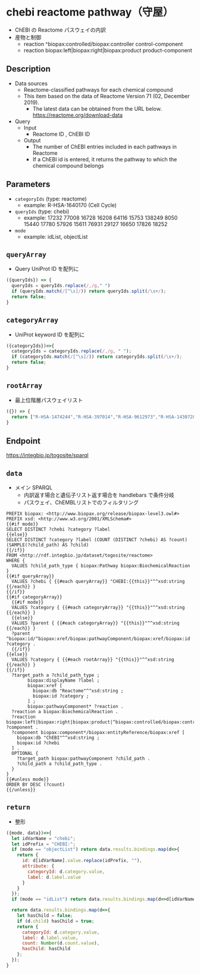 # chebi reactome pathway（守屋）

- ChEBI の Reactome パスウェイの内訳
 - 産物と制御
   - reaction ^biopax:controlled/biopax:controller control-component
   - reaction biopax:left|biopax:right|biopax:product product-component
   
## Description

- Data sources
    - Reactome-classified pathways for each chemical compound
    - This item based on the data of  Reactome Version 71 (02, December 2019).
        - The latest data can be obtained from the URL below. https://reactome.org/download-data
- Query
    - Input
        - Reactome ID , ChEBI ID
    - Output
        - The number of ChEBI entries included in each pathways in Reactome
        - If a ChEBI id is entered, it returns the pathway to which the chemical compound belongs



## Parameters

* `categoryIds` (type: reactome)
  * example: R-HSA-1640170 (Cell Cycle)
* `queryIds` (type: chebi)
  * example: 17232 77008 16728 16208 64116 15753 138249 8050 15440 17780 57926 15611 76931 29127 16650 17826 18252
* `mode`
  * example: idList, objectList

## `queryArray`
- Query UniProt ID を配列に
```javascript
({queryIds}) => {
  queryIds = queryIds.replace(/,/g," ")
  if (queryIds.match(/[^\s]/)) return queryIds.split(/\s+/);
  return false;
}
```

## `categoryArray`
- UniProt keyword ID を配列に
```javascript
({categoryIds})=>{
  categoryIds = categoryIds.replace(/,/g, " ");
  if (categoryIds.match(/[^\s]/)) return categoryIds.split(/\s+/);
  return false;
}
```

## `rootArray`
- 最上位階層パスウェイリスト
```javascript
({}) => {
  return ["R-HSA-1474244","R-HSA-397014","R-HSA-9612973","R-HSA-1430728","R-HSA-73894","R-HSA-5357801","R-HSA-4839726","R-HSA-8953897","R-HSA-74160","R-HSA-168256","R-HSA-109582","R-HSA-69306","R-HSA-1500931","R-HSA-392499","R-HSA-1266738","R-HSA-1643685","R-HSA-162582","R-HSA-8953854","R-HSA-8963743","R-HSA-1474165","R-HSA-400253","R-HSA-382551","R-HSA-9609507","R-HSA-5653656","R-HSA-1640170","R-HSA-112316","R-HSA-1852241"];
}
```

## Endpoint
https://integbio.jp/togosite/sparql

## `data`
- メイン SPARQL
  - 内訳返す場合と遺伝子リスト返す場合を handlebars で条件分岐
  - パスウェイ、ChEMBLリストでのフィルタリング
```sparql
PREFIX biopax: <http://www.biopax.org/release/biopax-level3.owl#>
PREFIX xsd: <http://www.w3.org/2001/XMLSchema#>
{{#if mode}}
SELECT DISTINCT ?chebi ?category ?label
{{else}}
SELECT DISTINCT ?category ?label (COUNT (DISTINCT ?chebi) AS ?count) (SAMPLE(?child_path) AS ?child)
{{/if}}
FROM <http://rdf.integbio.jp/dataset/togosite/reactome>
WHERE {
  VALUES ?child_path_type { biopax:Pathway biopax:BiochemicalReaction }
{{#if queryArray}}
  VALUES ?chebi { {{#each queryArray}} "CHEBI:{{this}}"^^xsd:string {{/each}} }
{{/if}}
{{#if categoryArray}}
  {{#if mode}}
  VALUES ?category { {{#each categoryArray}} "{{this}}"^^xsd:string {{/each}} }
  {{else}}
  VALUES ?parent { {{#each categoryArray}} "{{this}}"^^xsd:string {{/each}} }
  ?parent ^biopax:id/^biopax:xref/biopax:pathwayComponent/biopax:xref/biopax:id ?category .
  {{/if}}
{{else}}
  VALUES ?category { {{#each rootArray}} "{{this}}"^^xsd:string {{/each}} }
{{/if}}
  ?target_path a ?child_path_type ;
        biopax:displayName ?label ;
        biopax:xref [
          biopax:db "Reactome"^^xsd:string ;
          biopax:id ?category ;
        ] ;
        biopax:pathwayComponent* ?reaction .
  ?reaction a biopax:BiochemicalReaction .
  ?reaction biopax:left|biopax:right|biopax:product|^biopax:controlled/biopax:controller ?component .
  ?component biopax:component*/biopax:entityReference/biopax:xref [
    biopax:db "ChEBI"^^xsd:string ;
    biopax:id ?chebi
  ] .
  OPTIONAL {
    ?target_path biopax:pathwayComponent ?child_path .
    ?child_path a ?child_path_type .
  }
}
{{#unless mode}}
ORDER BY DESC (?count)
{{/unless}}
```

## `return`
- 整形
```javascript
({mode, data})=>{
  let idVarName = "chebi";
  let idPrefix = "CHEBI:";
  if (mode == "objectList") return data.results.bindings.map(d=>{
    return {
      id: d[idVarName].value.replace(idPrefix, ""),
      attribute: {
        categoryId: d.category.value,
        label: d.label.value
      }
    }
  });
  if (mode == "idList") return data.results.bindings.map(d=>d[idVarName].value.replace(idPrefix, ""));

  return data.results.bindings.map(d=>{
    let hasChild = false;
    if (d.child) hasChild = true;
    return {
      categoryId: d.category.value, 
      label: d.label.value,
      count: Number(d.count.value),
      hasChild: hasChild
    };
  });	
}
```
